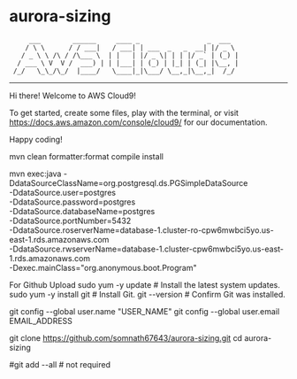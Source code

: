 # aurora-sizing


         ___        ______     ____ _                 _  ___  
        / \ \      / / ___|   / ___| | ___  _   _  __| |/ _ \ 
       / _ \ \ /\ / /\___ \  | |   | |/ _ \| | | |/ _` | (_) |
      / ___ \ V  V /  ___) | | |___| | (_) | |_| | (_| |\__, |
     /_/   \_\_/\_/  |____/   \____|_|\___/ \__,_|\__,_|  /_/ 
 ----------------------------------------------------------------- 


Hi there! Welcome to AWS Cloud9!

To get started, create some files, play with the terminal,
or visit https://docs.aws.amazon.com/console/cloud9/ for our documentation.

Happy coding!


mvn clean formatter:format compile install

mvn exec:java -DdataSourceClassName=org.postgresql.ds.PGSimpleDataSource \
-DdataSource.user=postgres \
-DdataSource.password=postgres \
-DdataSource.databaseName=postgres \
-DdataSource.portNumber=5432 \
-DdataSource.roserverName=database-1.cluster-ro-cpw6mwbci5yo.us-east-1.rds.amazonaws.com \
-DdataSource.rwserverName=database-1.cluster-cpw6mwbci5yo.us-east-1.rds.amazonaws.com \
-Dexec.mainClass="org.anonymous.boot.Program"


For Github Upload
sudo yum -y update      # Install the latest system updates.
sudo yum -y install git # Install Git.
git --version           # Confirm Git was installed.

git config --global user.name "USER_NAME"
git config --global user.email EMAIL_ADDRESS

git clone https://github.com/somnath67643/aurora-sizing.git
cd aurora-sizing

#git add --all # not required




